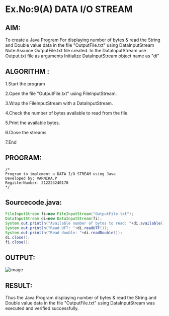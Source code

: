 # Ex.No:9(A)          DATA I/O STREAM
## AIM:
To create a Java Program For  displaying number of bytes & read the String and Double value data in the  file "OutputFile.txt" using DataInputStream
Note:Assume OutputFile.txt file created. In the DataInputStream use Output.txt file as arguments
Initialize DataInputStream object name as "di" 

## ALGORITHM :

1.Start the program

2.Open the file "OutputFile.txt" using FileInputStream.

3.Wrap the FileInputStream with a DataInputStream.

4.Check the number of bytes available to read from the file.

5.Print the available bytes.

6.Close the streams

7.End

## PROGRAM:
 ```
/*
Program to implement a DATA I/O STREAM using Java
Developed by: VARNIKA.P
RegisterNumber: 212223240170  
*/
```

## Sourcecode.java:

```JAVA
FileInputStream fi=new FileInputStream("OutputFile.txt");
DataInputStream di=new DataInputStream(fi);
System.out.println("Available number of bytes to read: "+di.available());
System.out.println("Read UFT: "+di.readUTF());
System.out.println("Read double: "+di.readDouble());
di.close();
fi.close();
```






## OUTPUT:

![image](https://github.com/user-attachments/assets/06a73c2e-f2d6-4b4e-9165-ee32fa32bed0)


## RESULT:
Thus the Java Program  displaying number of bytes & read the String and Double value data in the  file "OutputFile.txt" using DataInputStream was executed and verified successfully.


